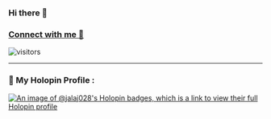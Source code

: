 ### Hi there 👋
### [Connect with me 💬](https://bio.link/jalajb)
![visitors](https://visitor-badge.laobi.icu/badge?page_id=Jalaj028.Jalaj028)

---

### :clown_face: My Holopin Profile :
[![An image of @jalaj028's Holopin badges, which is a link to view their full Holopin profile](https://holopin.me/jalaj028)](https://holopin.io/@jalaj028)
<!--
**Jalaj028/Jalaj028** is a ✨ _special_ ✨ repository because its `README.md` (this file) appears on your GitHub profile.

Here are some ideas to get you started:

- 🔭 I’m currently working on ...
- 🌱 I’m currently learning ...
- 👯 I’m looking to collaborate on ...
- 🤔 I’m looking for help with ...
- 💬 Ask me about ...
- 📫 How to reach me: ...
- 😄 Pronouns: ...
- ⚡ Fun fact: ...
-->
